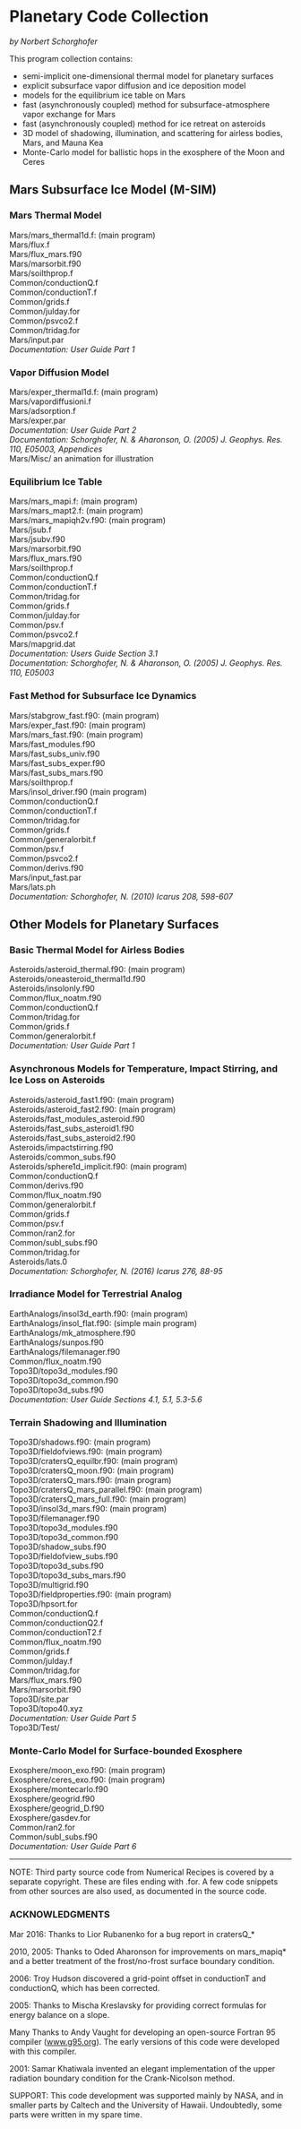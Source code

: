 Planetary Code Collection
=========================

*by Norbert Schorghofer*


This program collection contains:

* semi-implicit one-dimensional thermal model for planetary surfaces
* explicit subsurface vapor diffusion and ice deposition model
* models for the equilibrium ice table on Mars
* fast (asynchronously coupled) method for subsurface-atmosphere vapor exchange for Mars
* fast (asynchronously coupled) method for ice retreat on asteroids
* 3D model of shadowing, illumination, and scattering for airless bodies, Mars, and Mauna Kea
* Monte-Carlo model for ballistic hops in the exosphere of the Moon and Ceres



Mars Subsurface Ice Model (M-SIM)
---------------------------------

### Mars Thermal Model

Mars/mars_thermal1d.f: (main program)  
Mars/flux.f  
Mars/flux_mars.f90  
Mars/marsorbit.f90  
Mars/soilthprop.f  
Common/conductionQ.f  
Common/conductionT.f  
Common/grids.f  
Common/julday.for  
Common/psvco2.f  
Common/tridag.for  
Mars/input.par  
*Documentation: User Guide Part 1*  


### Vapor Diffusion Model

Mars/exper_thermal1d.f: (main program)  
Mars/vapordiffusioni.f  
Mars/adsorption.f  
Mars/exper.par  
*Documentation: User Guide Part 2  
Documentation: Schorghofer, N. & Aharonson, O. (2005) J. Geophys. Res. 110, E05003, Appendices*  
Mars/Misc/  an animation for illustration  


### Equilibrium Ice Table

Mars/mars_mapi.f: (main program)  
Mars/mars_mapt2.f: (main program)  
Mars/mars_mapiqh2v.f90: (main program)  
Mars/jsub.f  
Mars/jsubv.f90  
Mars/marsorbit.f90  
Mars/flux_mars.f90  
Mars/soilthprop.f  
Common/conductionQ.f  
Common/conductionT.f  
Common/tridag.for  
Common/grids.f  
Common/julday.for  
Common/psv.f  
Common/psvco2.f  
Mars/mapgrid.dat  
*Documentation: Users Guide Section 3.1  
Documentation: Schorghofer, N. & Aharonson, O. (2005) J. Geophys. Res. 110, E05003*  


### Fast Method for Subsurface Ice Dynamics

Mars/stabgrow_fast.f90: (main program)  
Mars/exper_fast.f90: (main program)  
Mars/mars_fast.f90: (main program)  
Mars/fast_modules.f90  
Mars/fast_subs_univ.f90  
Mars/fast_subs_exper.f90  
Mars/fast_subs_mars.f90  
Mars/soilthprop.f  
Mars/insol_driver.f90 (main program)  
Common/conductionQ.f  
Common/conductionT.f  
Common/tridag.for  
Common/grids.f  
Common/generalorbit.f  
Common/psv.f  
Common/psvco2.f  
Common/derivs.f90  
Mars/input_fast.par  
Mars/lats.ph  
*Documentation: Schorghofer, N. (2010) Icarus 208, 598-607*  


Other Models for Planetary Surfaces
-----------------------------------

### Basic Thermal Model for Airless Bodies

Asteroids/asteroid_thermal.f90: (main program)  
Asteroids/oneasteroid_thermal1d.f90  
Asteroids/insolonly.f90   
Common/flux_noatm.f90  
Common/conductionQ.f  
Common/tridag.for  
Common/grids.f  
Common/generalorbit.f  
*Documentation: User Guide Part 1*


### Asynchronous Models for Temperature, Impact Stirring, and Ice Loss on Asteroids

Asteroids/asteroid_fast1.f90: (main program)  
Asteroids/asteroid_fast2.f90: (main program)  
Asteroids/fast_modules_asteroid.f90  
Asteroids/fast_subs_asteroid1.f90  
Asteroids/fast_subs_asteroid2.f90  
Asteroids/impactstirring.f90  
Asteroids/common_subs.f90  
Asteroids/sphere1d_implicit.f90: (main program)  
Common/conductionQ.f  
Common/derivs.f90  
Common/flux_noatm.f90  
Common/generalorbit.f  
Common/grids.f  
Common/psv.f  
Common/ran2.for  
Common/subl_subs.f90  
Common/tridag.for  
Asteroids/lats.0  
*Documentation: Schorghofer, N. (2016) Icarus 276, 88-95*  


### Irradiance Model for Terrestrial Analog

EarthAnalogs/insol3d_earth.f90: (main program)  
EarthAnalogs/insol_flat.f90: (simple main program)  
EarthAnalogs/mk_atmosphere.f90  
EarthAnalogs/sunpos.f90  
EarthAnalogs/filemanager.f90  
Common/flux_noatm.f90  
Topo3D/topo3d_modules.f90  
Topo3D/topo3d_common.f90  
Topo3D/topo3d_subs.f90  
*Documentation: User Guide Sections 4.1, 5.1, 5.3-5.6*


### Terrain Shadowing and Illumination

Topo3D/shadows.f90: (main program)  
Topo3D/fieldofviews.f90: (main program)  
Topo3D/cratersQ_equilbr.f90: (main program)  
Topo3D/cratersQ_moon.f90: (main program)  
Topo3D/cratersQ_mars.f90: (main program)  
Topo3D/cratersQ_mars_parallel.f90: (main program)  
Topo3D/cratersQ_mars_full.f90: (main program)  
Topo3D/insol3d_mars.f90: (main program)  
Topo3D/filemanager.f90  
Topo3D/topo3d_modules.f90  
Topo3D/topo3d_common.f90  
Topo3D/shadow_subs.f90  
Topo3D/fieldofview_subs.f90  
Topo3D/topo3d_subs.f90  
Topo3D/topo3d_subs_mars.f90  
Topo3D/multigrid.f90  
Topo3D/fieldproperties.f90: (main program)  
Topo3D/hpsort.for  
Common/conductionQ.f  
Common/conductionQ2.f  
Common/conductionT2.f  
Common/flux_noatm.f90  
Common/grids.f  
Common/julday.f  
Common/tridag.for  
Mars/flux_mars.f90  
Mars/marsorbit.f90  
Topo3D/site.par  
Topo3D/topo40.xyz  
*Documentation: User Guide Part 5*  
Topo3D/Test/  


### Monte-Carlo Model for Surface-bounded Exosphere

Exosphere/moon_exo.f90: (main program)  
Exosphere/ceres_exo.f90: (main program)  
Exosphere/montecarlo.f90  
Exosphere/geogrid.f90  
Exosphere/geogrid_D.f90  
Exosphere/gasdev.for  
Common/ran2.for  
Common/subl_subs.f90  
*Documentation: User Guide Part 6*  


---

NOTE: Third party source code from Numerical Recipes is covered by a separate copyright. These are files ending with .for.  A few code snippets from other sources are also used, as documented in the source code.


### ACKNOWLEDGMENTS

Mar 2016: Thanks to Lior Rubanenko for a bug report in cratersQ_*

2010, 2005: Thanks to Oded Aharonson for improvements on mars_mapiq* and a better treatment of the frost/no-frost surface boundary condition.

2006: Troy Hudson discovered a grid-point offset in conductionT and conductionQ, which has been corrected.

2005: Thanks to Mischa Kreslavsky for providing correct formulas for energy balance on a slope.

Many Thanks to Andy Vaught for developing an open-source Fortran 95 compiler (www.g95.org).  The early versions of this code were developed with this compiler.

2001: Samar Khatiwala invented an elegant implementation of the upper radiation boundary condition for the Crank-Nicolson method.

SUPPORT: This code development was supported mainly by NASA, and in smaller parts by Caltech and the University of Hawaii. Undoubtedly, some parts were written in my spare time.

